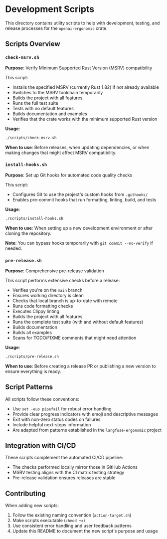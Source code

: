 # Development Scripts

This directory contains utility scripts to help with development, testing, and release processes for the `openai-ergonomic` crate.

## Scripts Overview

### `check-msrv.sh`
**Purpose**: Verify Minimum Supported Rust Version (MSRV) compatibility

This script:
- Installs the specified MSRV (currently Rust 1.82) if not already available
- Switches to the MSRV toolchain temporarily
- Builds the project with all features
- Runs the full test suite
- Tests with no default features
- Builds documentation and examples
- Verifies that the crate works with the minimum supported Rust version

**Usage**:
```bash
./scripts/check-msrv.sh
```

**When to use**: Before releases, when updating dependencies, or when making changes that might affect MSRV compatibility.

### `install-hooks.sh`
**Purpose**: Set up Git hooks for automated code quality checks

This script:
- Configures Git to use the project's custom hooks from `.githooks/`
- Enables pre-commit hooks that run formatting, linting, build, and tests

**Usage**:
```bash
./scripts/install-hooks.sh
```

**When to use**: When setting up a new development environment or after cloning the repository.

**Note**: You can bypass hooks temporarily with `git commit --no-verify` if needed.

### `pre-release.sh`
**Purpose**: Comprehensive pre-release validation

This script performs extensive checks before a release:
- Verifies you're on the `main` branch
- Ensures working directory is clean
- Checks that local branch is up-to-date with remote
- Runs code formatting checks
- Executes Clippy linting
- Builds the project with all features
- Runs the complete test suite (with and without default features)
- Builds documentation
- Builds all examples
- Scans for TODO/FIXME comments that might need attention

**Usage**:
```bash
./scripts/pre-release.sh
```

**When to use**: Before creating a release PR or publishing a new version to ensure everything is ready.

## Script Patterns

All scripts follow these conventions:
- Use `set -euo pipefail` for robust error handling
- Provide clear progress indicators with emoji and descriptive messages
- Exit with non-zero status codes on failures
- Include helpful next-steps information
- Are adapted from patterns established in the `langfuse-ergonomic` project

## Integration with CI/CD

These scripts complement the automated CI/CD pipeline:
- The checks performed locally mirror those in GitHub Actions
- MSRV testing aligns with the CI matrix testing strategy
- Pre-release validation ensures releases are stable

## Contributing

When adding new scripts:
1. Follow the existing naming convention (`action-target.sh`)
2. Make scripts executable (`chmod +x`)
3. Use consistent error handling and user feedback patterns
4. Update this README to document the new script's purpose and usage